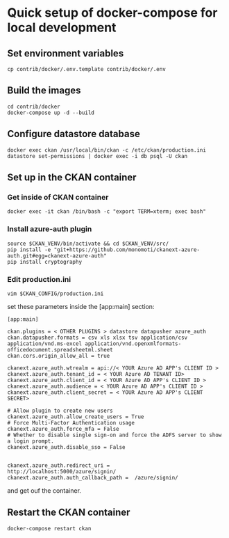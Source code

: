 # Quick setup of docker-compose for local development


## Set environment variables

```
cp contrib/docker/.env.template contrib/docker/.env
```

## Build the images

```
cd contrib/docker
docker-compose up -d --build
```

## Configure datastore database

```
docker exec ckan /usr/local/bin/ckan -c /etc/ckan/production.ini datastore set-permissions | docker exec -i db psql -U ckan
```

## Set up in the CKAN container

### Get inside of CKAN container

```
docker exec -it ckan /bin/bash -c "export TERM=xterm; exec bash"
```

### Install azure-auth plugin

```
source $CKAN_VENV/bin/activate && cd $CKAN_VENV/src/
pip install -e "git+https://github.com/monomoti/ckanext-azure-auth.git#egg=ckanext-azure-auth"
pip install cryptography
```

### Edit production.ini

```
vim $CKAN_CONFIG/production.ini
```

set these parameters inside the [app:main] section:

```
[app:main]

ckan.plugins = < OTHER PLUGINS > datastore datapusher azure_auth
ckan.datapusher.formats = csv xls xlsx tsv application/csv application/vnd.ms-excel application/vnd.openxmlformats-officedocument.spreadsheetml.sheet
ckan.cors.origin_allow_all = true

ckanext.azure_auth.wtrealm = api://< YOUR Azure AD APP's CLIENT ID >
ckanext.azure_auth.tenant_id = < YOUR Azure AD TENANT ID>
ckanext.azure_auth.client_id = < YOUR Azure AD APP's CLIENT ID >
ckanext.azure_auth.audience = < YOUR Azure AD APP's CLIENT ID >
ckanext.azure_auth.client_secret = < YOUR Azure AD APP's CLIENT SECRET>

# Allow plugin to create new users
ckanext.azure_auth.allow_create_users = True
# Force Multi-Factor Authentication usage
ckanext.azure_auth.force_mfa = False
# Whether to disable single sign-on and force the ADFS server to show a login prompt.
ckanext.azure_auth.disable_sso = False


ckanext.azure_auth.redirect_uri =   http://localhost:5000/azure/signin/
ckanext.azure_auth.auth_callback_path =  /azure/signin/
```

and get ouf the container.

## Restart the CKAN container

```
docker-compose restart ckan
```





